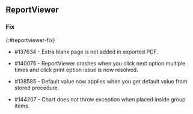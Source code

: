 ## ReportViewer

### Fix
{:#reportviewer-fix}

* \#137634 - Extra blank page is not added in exported PDF.

* \#140075 - ReportViewer crashes when you click next option multiple times and click print option issue is now resolved.

* \#138585 - Default value now applies when you get default value from stored procedure.

* \#144207 - Chart does not throw exception when placed inside group items.
